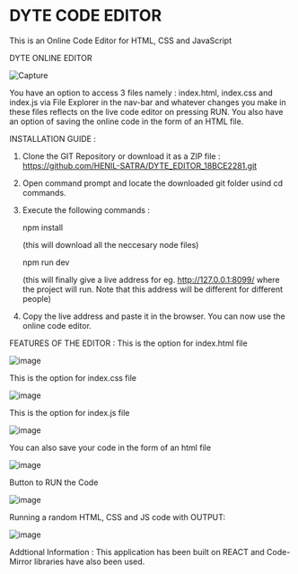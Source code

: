 # DYTE CODE EDITOR
This is an Online Code Editor for HTML, CSS and JavaScript
                                                           
 DYTE ONLINE EDITOR
                                                                       
![Capture](https://user-images.githubusercontent.com/53400949/126042640-69fc3692-896d-4a0e-9cab-28aa77688767.JPG)

You have an option to access 3 files namely : index.html, index.css and index.js via File Explorer in the nav-bar and whatever changes you make in these files reflects on the live code editor on pressing RUN. You also have an option of saving the online code in the form of an HTML file.

INSTALLATION GUIDE :

1) Clone the GIT Repository or download it as a ZIP file : https://github.com/HENIL-SATRA/DYTE_EDITOR_18BCE2281.git

2) Open command prompt and locate the downloaded git folder usind cd commands.

3) Execute the following commands : 

   npm install
   
   (this will download all the neccesary node files)

   npm run dev 
   
   (this will finally give a live address for eg. http://127.0.0.1:8099/ where the project will run. Note that this address will be different for                                      different people)
                                    
4) Copy the live address and paste it in the browser. You can now use the online code editor.

FEATURES OF THE EDITOR :
This is the option for index.html file

![image](https://user-images.githubusercontent.com/53400949/126042991-356a77b1-7bd4-472b-b541-6ba5cc976a3b.png)

This is the option for index.css file

![image](https://user-images.githubusercontent.com/53400949/126043043-66200b7f-134f-442f-ac06-c1a2a40c455d.png)

This is the option for index.js file

![image](https://user-images.githubusercontent.com/53400949/126043066-a9204edc-c876-41d7-aeb1-c792bea86be6.png)

You can also save your code in the form of an html file 

![image](https://user-images.githubusercontent.com/53400949/126043109-50f68b2c-0b6b-42b7-867d-8f9c02a8612c.png)


Button to RUN the Code 

![image](https://user-images.githubusercontent.com/53400949/126043099-1c24d94d-9dd8-4a4d-a046-421ca41b1110.png)

Running a random HTML, CSS and JS code with OUTPUT:

![image](https://user-images.githubusercontent.com/53400949/126043171-3c68868b-1734-4c7d-a9fb-f8b3d816ad07.png)



Addtional Information :
This application has been built on REACT and Code-Mirror libraries have also been used.



